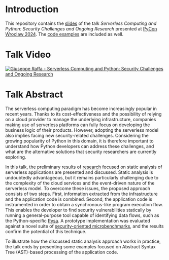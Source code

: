 # Introduction
This repository contains the [slides](./presentation-slides/PyCon_Wroclaw_Serverless_Presentation.pdf) of the talk _Serverless Computing and Python: Security Challenges and Ongoing Research_ presented at [PyCon Wroclaw 2024](https://www.pyconwroclaw.com/). The [code examples](./code-examples) are included as well. 

# Talk Video
[![Giuseppe Raffa - Serverless Computing and Python: Security Challenges and Ongoing Research](https://img.youtube.com/vi/KVbpvDdL_PQ/0.jpg)](https://www.youtube.com/watch?v=KVbpvDdL_PQ)

# Talk Abstract
The serverless computing paradigm has become increasingly popular in recent years. Thanks to its cost-effectiveness and the possibility of relying on a cloud provider to manage the underlying infrastructure, companies making use of serverless platforms can fully focus on developing the business logic of their products. However, adopting the serverless model also implies facing new security-related challenges. Considering the growing popularity of Python in this domain, it is therefore important to understand how Python developers can address these challenges, and what are the alternative solutions that security researchers are currently exploring. 

In this talk, the preliminary results of [research](https://doi.org/10.1109/SANER60148.2024.00072) focused on static analysis of serverless applications are presented and discussed. Static analysis is undoubtedly advantageous, but it remains particularly challenging due to the complexity of the cloud services and the event-driven nature of the serverless model. To overcome these issues, the proposed approach consists of two steps. First, information extracted from the infrastructure and the application code is combined. Second, the application code is instrumented in order to obtain a synchronous-like program execution flow. This enables the developer to find security vulnerabilities statically by running a general-purpose tool capable of identifying data flows, such as the Python-specific [Pysa](https://pyre-check.org/docs/pysa-basics/). A prototype implementation was evaluated against a novel suite of [security-oriented microbenchmarks](https://github.com/giusepperaffa/serverless-security-microbenchmarks), and the results confirm the potential of this technique. 

To illustrate how the discussed static analysis approach works in practice, the talk ends by presenting some examples focused on Abstract Syntax Tree (AST)-based processing of the application code.
